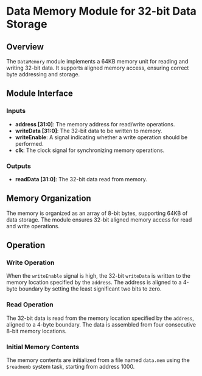 # Data Memory Module for 32-bit Data Storage

## Overview

The `DataMemory` module implements a 64KB memory unit for reading and writing 32-bit data. It supports aligned memory access, ensuring correct byte addressing and storage.

## Module Interface

### Inputs

- **address [31:0]**: The memory address for read/write operations.
- **writeData [31:0]**: The 32-bit data to be written to memory.
- **writeEnable**: A signal indicating whether a write operation should be performed.
- **clk**: The clock signal for synchronizing memory operations.

### Outputs

- **readData [31:0]**: The 32-bit data read from memory.

## Memory Organization

The memory is organized as an array of 8-bit bytes, supporting 64KB of data storage. The module ensures 32-bit aligned memory access for read and write operations.

## Operation

### Write Operation

When the `writeEnable` signal is high, the 32-bit `writeData` is written to the memory location specified by the `address`. The address is aligned to a 4-byte boundary by setting the least significant two bits to zero.

### Read Operation

The 32-bit data is read from the memory location specified by the `address`, aligned to a 4-byte boundary. The data is assembled from four consecutive 8-bit memory locations.

### Initial Memory Contents

The memory contents are initialized from a file named `data.mem` using the `$readmemb` system task, starting from address 1000.
